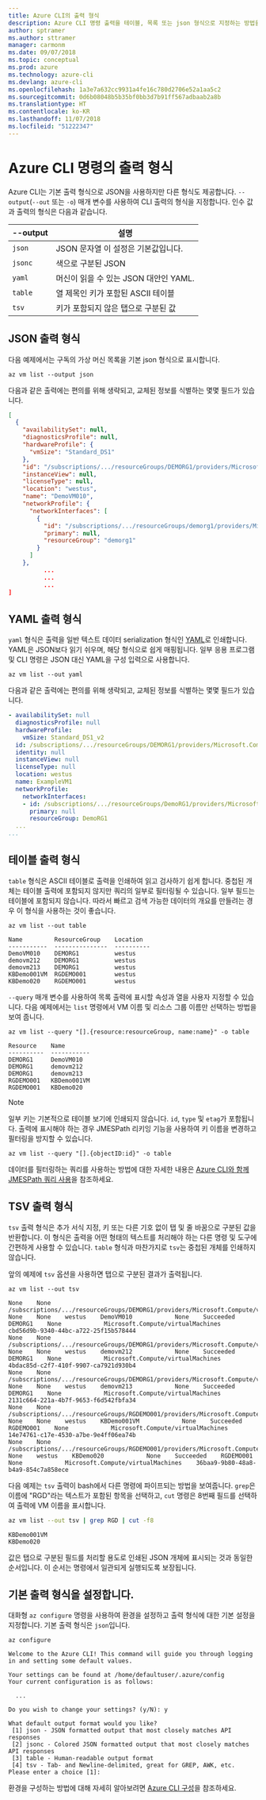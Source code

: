 ```yaml
---
title: Azure CLI의 출력 형식
description: Azure CLI 명령 출력을 테이블, 목록 또는 json 형식으로 지정하는 방법을 알아봅니다.
author: sptramer
ms.author: sttramer
manager: carmonm
ms.date: 09/07/2018
ms.topic: conceptual
ms.prod: azure
ms.technology: azure-cli
ms.devlang: azure-cli
ms.openlocfilehash: 1a3e7a632cc9931a4fe16c780d2706e52a1aa5c2
ms.sourcegitcommit: 0d6b08048b5b35bf0bb3d7b91ff567adbaab2a8b
ms.translationtype: HT
ms.contentlocale: ko-KR
ms.lasthandoff: 11/07/2018
ms.locfileid: "51222347"
---
```

# <a name="output-formats-for-azure-cli-commands"></a>Azure CLI 명령의 출력 형식

Azure CLI는 기본 출력 형식으로 JSON을 사용하지만 다른 형식도 제공합니다.  `--output`(`--out` 또는 `-o`) 매개 변수를 사용하여 CLI 출력의 형식을 지정합니다. 인수 값과 출력의 형식은 다음과 같습니다.

--output | 설명
---------|-------------------------------
`json`   | JSON 문자열 이 설정은 기본값입니다.
`jsonc`  | 색으로 구분된 JSON
`yaml`   | 머신이 읽을 수 있는 JSON 대안인 YAML.
`table`  | 열 제목인 키가 포함된 ASCII 테이블
`tsv`    | 키가 포함되지 않은 탭으로 구분된 값

## <a name="json-output-format"></a>JSON 출력 형식

다음 예제에서는 구독의 가상 머신 목록을 기본 json 형식으로 표시합니다.

```azurecli-interactive
az vm list --output json
```

다음과 같은 출력에는 편의를 위해 생략되고, 교체된 정보를 식별하는 몇몇 필드가 있습니다.

```json
[
  {
    "availabilitySet": null,
    "diagnosticsProfile": null,
    "hardwareProfile": {
      "vmSize": "Standard_DS1"
    },
    "id": "/subscriptions/.../resourceGroups/DEMORG1/providers/Microsoft.Compute/virtualMachines/DemoVM010",
    "instanceView": null,
    "licenseType": null,
    "location": "westus",
    "name": "DemoVM010",
    "networkProfile": {
      "networkInterfaces": [
        {
          "id": "/subscriptions/.../resourceGroups/demorg1/providers/Microsoft.Network/networkInterfaces/DemoVM010VMNic",
          "primary": null,
          "resourceGroup": "demorg1"
        }
      ]
    },
          ...
          ...
          ...
]
```

## <a name="yaml-output-format"></a>YAML 출력 형식

`yaml` 형식은 출력을 일반 텍스트 데이터 serialization 형식인 [YAML](http://yaml.org/)로 인쇄합니다. YAML은 JSON보다 읽기 쉬우며, 해당 형식으로 쉽게 매핑됩니다. 일부 응용 프로그램 및 CLI 명령은 JSON 대신 YAML을 구성 입력으로 사용합니다.

```azurecli-interactive
az vm list --out yaml
```

다음과 같은 출력에는 편의를 위해 생략되고, 교체된 정보를 식별하는 몇몇 필드가 있습니다.

```yaml
- availabilitySet: null
  diagnosticsProfile: null
  hardwareProfile:
    vmSize: Standard_DS1_v2
  id: /subscriptions/.../resourceGroups/DEMORG1/providers/Microsoft.Compute/virtualMachines/DemoVM010
  identity: null
  instanceView: null
  licenseType: null
  location: westus
  name: ExampleVM1
  networkProfile:
    networkInterfaces:
    - id: /subscriptions/.../resourceGroups/DemoRG1/providers/Microsoft.Network/networkInterfaces/DemoVM010Nic
      primary: null
      resourceGroup: DemoRG1
  ...
...
```

## <a name="table-output-format"></a>테이블 출력 형식

`table` 형식은 ASCII 테이블로 출력을 인쇄하여 읽고 검사하기 쉽게 합니다. 중첩된 개체는 테이블 출력에 포함되지 않지만 쿼리의 일부로 필터링될 수 있습니다. 일부 필드는 테이블에 포함되지 않습니다. 따라서 빠르고 검색 가능한 데이터의 개요를 만들려는 경우 이 형식을 사용하는 것이 좋습니다.

```azurecli-interactive
az vm list --out table
```

```output
Name         ResourceGroup    Location
-----------  ---------------  ----------
DemoVM010    DEMORG1          westus
demovm212    DEMORG1          westus
demovm213    DEMORG1          westus
KBDemo001VM  RGDEMO001        westus
KBDemo020    RGDEMO001        westus
```

`--query` 매개 변수를 사용하여 목록 출력에 표시할 속성과 열을 사용자 지정할 수 있습니다. 다음 예제에서는 `list` 명령에서 VM 이름 및 리소스 그룹 이름만 선택하는 방법을 보여 줍니다.

```azurecli-interactive
az vm list --query "[].{resource:resourceGroup, name:name}" -o table
```

```output
Resource    Name
----------  -----------
DEMORG1     DemoVM010
DEMORG1     demovm212
DEMORG1     demovm213
RGDEMO001   KBDemo001VM
RGDEMO001   KBDemo020
```

> [!NOTE]
> 일부 키는 기본적으로 테이블 보기에 인쇄되지 않습니다. `id`, `type` 및 `etag`가 포함됩니다. 출력에 표시해야 하는 경우 JMESPath 리키잉 기능을 사용하여 키 이름을 변경하고 필터링을 방지할 수 있습니다.
>
> ```azurecli-interactive
> az vm list --query "[].{objectID:id}" -o table
> ```

데이터를 필터링하는 쿼리를 사용하는 방법에 대한 자세한 내용은 [Azure CLI와 함께 JMESPath 쿼리 사용](/cli/azure/query-azure-cli)을 참조하세요.

## <a name="tsv-output-format"></a>TSV 출력 형식

`tsv` 출력 형식은 추가 서식 지정, 키 또는 다른 기호 없이 탭 및 줄 바꿈으로 구분된 값을 반환합니다. 이 형식은 출력을 어떤 형태의 텍스트를 처리해야 하는 다른 명령 및 도구에 간편하게 사용할 수 있습니다. `table` 형식과 마찬가지로 `tsv`는 중첩된 개체를 인쇄하지 않습니다.

앞의 예제에 `tsv` 옵션을 사용하면 탭으로 구분된 결과가 출력됩니다.

```azurecli-interactive
az vm list --out tsv
```

```output
None    None        /subscriptions/.../resourceGroups/DEMORG1/providers/Microsoft.Compute/virtualMachines/DemoVM010    None    None    westus    DemoVM010            None    Succeeded    DEMORG1    None            Microsoft.Compute/virtualMachines    cbd56d9b-9340-44bc-a722-25f15b578444
None    None        /subscriptions/.../resourceGroups/DEMORG1/providers/Microsoft.Compute/virtualMachines/demovm212    None    None    westus    demovm212            None    Succeeded    DEMORG1    None            Microsoft.Compute/virtualMachines    4bdac85d-c2f7-410f-9907-ca7921d930b4
None    None        /subscriptions/.../resourceGroups/DEMORG1/providers/Microsoft.Compute/virtualMachines/demovm213    None    None    westus    demovm213            None    Succeeded    DEMORG1    None            Microsoft.Compute/virtualMachines    2131c664-221a-4b7f-9653-f6d542fbfa34
None    None        /subscriptions/.../resourceGroups/RGDEMO001/providers/Microsoft.Compute/virtualMachines/KBDemo001VM    None    None    westus    KBDemo001VM            None    Succeeded    RGDEMO001    None            Microsoft.Compute/virtualMachines    14e74761-c17e-4530-a7be-9e4ff06ea74b
None    None        /subscriptions/.../resourceGroups/RGDEMO001/providers/Microsoft.Compute/virtualMachines/KBDemo02None    None    westus    KBDemo020            None    Succeeded    RGDEMO001    None            Microsoft.Compute/virtualMachines    36baa9-9b80-48a8-b4a9-854c7a858ece
```

다음 예제는 `tsv` 출력이 bash에서 다른 명령에 파이프되는 방법을 보여줍니다. `grep`은 이름에 "RGD"라는 텍스트가 포함된 항목을 선택하고, `cut` 명령은 8번째 필드를 선택하여 출력에 VM 이름을 표시합니다.

```bash
az vm list --out tsv | grep RGD | cut -f8
```

```output
KBDemo001VM
KBDemo020
```

값은 탭으로 구분된 필드를 처리할 용도로 인쇄된 JSON 개체에 표시되는 것과 동일한 순서입니다. 이 순서는 명령에서 일관되게 실행되도록 보장됩니다.

## <a name="set-the-default-output-format"></a>기본 출력 형식을 설정합니다.

대화형 `az configure` 명령을 사용하여 환경을 설정하고 출력 형식에 대한 기본 설정을 지정합니다. 기본 출력 형식은 `json`입니다.

```azurecli-interactive
az configure
```

```output
Welcome to the Azure CLI! This command will guide you through logging in and setting some default values.

Your settings can be found at /home/defaultuser/.azure/config
Your current configuration is as follows:

  ...

Do you wish to change your settings? (y/N): y

What default output format would you like?
 [1] json - JSON formatted output that most closely matches API responses
 [2] jsonc - Colored JSON formatted output that most closely matches API responses
 [3] table - Human-readable output format
 [4] tsv - Tab- and Newline-delimited, great for GREP, AWK, etc.
Please enter a choice [1]:
```

환경을 구성하는 방법에 대해 자세히 알아보려면 [Azure CLI 구성](/cli/azure/azure-cli-configuration)을 참조하세요.
